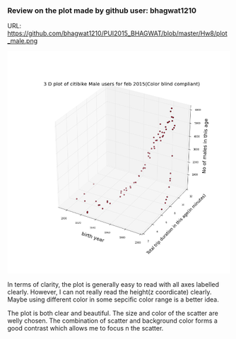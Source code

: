 ### Review on the plot made by github user: bhagwat1210
URL: https://github.com/bhagwat1210/PUI2015_BHAGWAT/blob/master/Hw8/plot_male.png

![3D_tripdata](https://github.com/bhagwat1210/PUI2015_BHAGWAT/blob/master/Hw8/plot_male.png "3D_tripdata")


In terms of clarity, the plot is generally easy to read with all axes labelled clearly. However, I can not really read the height(z coordicate) clearly. Maybe using different color in some sepcific color range is a better idea.

The plot is both clear and beautiful. The size and color of the scatter are welly chosen. The combination of scatter and background color forms a good contrast which allows me to focus 
n the scatter.